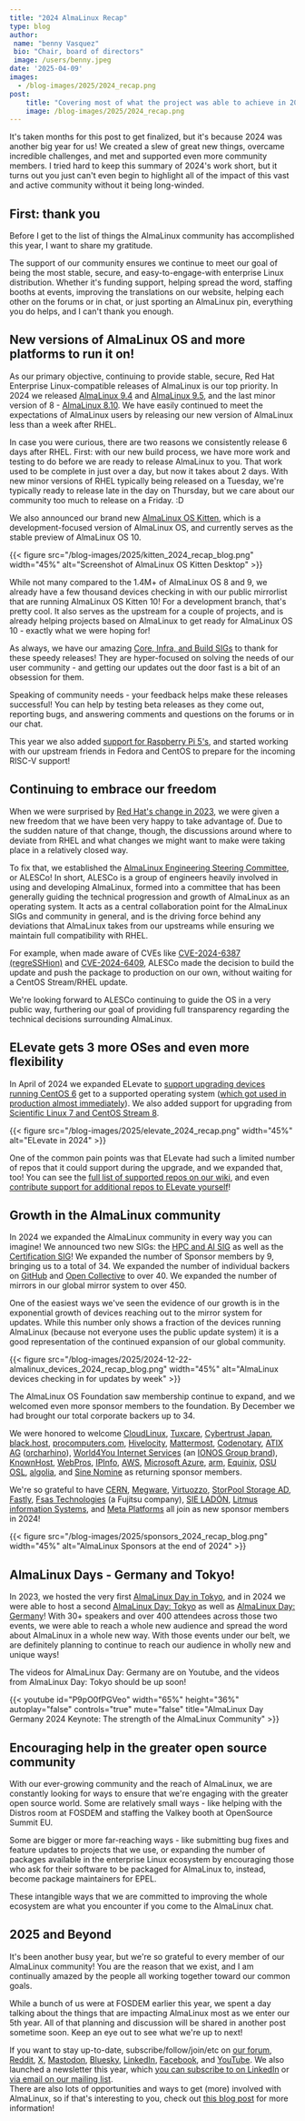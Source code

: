 ```yaml
---
title: "2024 AlmaLinux Recap"
type: blog
author: 
 name: "benny Vasquez"
 bio: "Chair, board of directors"
 image: /users/benny.jpeg
date: '2025-04-09'
images:
  - /blog-images/2025/2024_recap.png
post:
    title: "Covering most of what the project was able to achieve in 2024"
    image: /blog-images/2025/2024_recap.png
---
```


It's taken months for this post to get finalized, but it's because 2024 was another big year for us! We created a slew of great new things, overcame incredible challenges, and met and supported even more community members. I tried hard to keep this summary of 2024's work short, but it turns out you just can't even begin to highlight all of the impact of this vast and active community without it being long-winded.

## First: thank you

Before I get to the list of things the AlmaLinux community has accomplished this year, I want to share my gratitude.

The support of our community ensures we continue to meet our goal of being the most stable, secure, and easy-to-engage-with enterprise Linux distribution. Whether it's funding support, helping spread the word, staffing booths at events, improving the translations on our website, helping each other on the forums or in chat, or just sporting an AlmaLinux pin, everything you do helps, and I can't thank you enough. 

## New versions of AlmaLinux OS and more platforms to run it on!

As our primary objective, continuing to provide stable, secure, Red Hat Enterprise Linux-compatible releases of AlmaLinux is our top priority. In 2024 we released [AlmaLinux 9.4](https://almalinux.org/blog/2024-05-06-announcing-94-stable/) and [AlmaLinux 9.5](https://almalinux.org/blog/2024-11-18-announcing-95-stable/), and the last minor version of 8 - [AlmaLinux 8.10](https://almalinux.org/blog/2024-05-28-announcing-810-stable/). We have easily continued to meet the expectations of AlmaLinux users by releasing our new version of AlmaLinux less than a week after RHEL.

In case you were curious, there are two reasons we consistently release 6 days after RHEL. First: with our new build process, we have more work and testing to do before we are ready to release AlmaLinux to you. That work used to be complete in just over a day, but now it takes about 2 days. With new minor versions of RHEL typically being released on a Tuesday, we're typically ready to release late in the day on Thursday, but we care about our community too much to release on a Friday. :D

We also announced our brand new [AlmaLinux OS Kitten](https://almalinux.org/blog/2025-01-07-almalinux-os-kitten-10-updates/), which is a development-focused version of AlmaLinux OS, and currently serves as the stable preview of AlmaLinux OS 10.

{{< figure src="/blog-images/2025/kitten_2024_recap_blog.png" width="45%" alt="Screenshot of AlmaLinux OS Kitten Desktop" >}}

While not many compared to the 1.4M+ of AlmaLinux OS 8 and 9, we already have a few thousand devices checking in with our public mirrorlist that are running AlmaLinux OS Kitten 10! For a development branch, that's pretty cool. It also serves as the upstream for a couple of projects, and is already helping projects based on AlmaLinux to get ready for AlmaLinux OS 10 - exactly what we were hoping for!

As always, we have our amazing [Core, Infra, and Build SIGs](https://wiki.almalinux.org/sigs/) to thank for these speedy releases! They are hyper-focused on solving the needs of our user community - and getting our updates out the door fast is a bit of an obsession for them.

Speaking of community needs - your feedback helps make these releases successful! You can help by testing beta releases as they come out, reporting bugs, and answering comments and questions on the forums or in our chat.

This year we also added [support for Raspberry Pi 5's](https://almalinux.org/blog/2024-06-11-almalinux-support-for-raspberry-pi-5/), and started working with our upstream friends in Fedora and CentOS to prepare for the incoming RISC-V support! 

## Continuing to embrace our freedom

When we were surprised by [Red Hat's change in 2023](https://almalinux.org/blog/future-of-almalinux/), we were given a new freedom that we have been very happy to take advantage of. Due to the sudden nature of that change, though, the discussions around where to deviate from RHEL and what changes we might want to make were taking place in a relatively closed way.

To fix that, we established the [AlmaLinux Engineering Steering Committee](https://almalinux.org/blog/2024-05-21-introducing-alesco/), or ALESCo! In short, ALESCo is a group of engineers heavily involved in using and developing AlmaLinux, formed into a committee that has been generally guiding the technical progression and growth of AlmaLinux as an operating system. It acts as a central collaboration point for the AlmaLinux SIGs and community in general, and is the driving force behind any deviations that AlmaLinux takes from our upstreams while ensuring we maintain full compatibility with RHEL.

For example, when made aware of CVEs like [CVE-2024-6387 (regreSSHion)](https://almalinux.org/blog/2024-07-01-almalinux-9-cve-2024-6387/) and [CVE-2024-6409](https://almalinux.org/blog/2024-07-09-cve-2024-6409/), ALESCo made the decision to build the update and push the package to production on our own, without waiting for a CentOS Stream/RHEL update.

We're looking forward to ALESCo continuing to guide the OS in a very public way, furthering our goal of providing full transparency regarding the technical decisions surrounding AlmaLinux.

## ELevate gets 3 more OSes and even more flexibility

In April of 2024 we expanded ELevate to [support upgrading devices running CentOS 6](https://almalinux.org/blog/2024-04-25-elevate-supports-centos-6-to-centos-7/) get to a supported operating system ([which got used in production almost immediately](https://almalinux.org/blog/2024-06-05-how-elevate-supports-business-needs/)). We also added support for upgrading from [Scientific Linux 7 and CentOS Stream 8](https://almalinux.org/blog/2024-08-08-elevate-release/).

{{< figure src="/blog-images/2025/elevate_2024_recap.png" width="45%" alt="ELevate in 2024" >}}

One of the common pain points was that ELevate had such a limited number of repos that it could support during the upgrade, and we expanded that, too! You can see the [full list of supported repos on our wiki](https://wiki.almalinux.org/elevate/ELevate-quickstart-guide.html), and even [contribute support for additional repos to ELevate yourself](https://wiki.almalinux.org/elevate/Contribution-guide.html)! 

## Growth in the AlmaLinux community

In 2024 we expanded the AlmaLinux community in every way you can imagine! We announced two new SIGs: the [HPC and AI SIG](https://almalinux.org/blog/2024-05-02-introducing-almalinux-hpc-ai-sig/) as well as the [Certification SIG](https://almalinux.org/blog/2024-09-10-announcing-new-certification-sig/)! We expanded the number of Sponsor members by 9, bringing us to a total of 34. We expanded the number of individual backers on [GitHub](https://github.com/AlmaLinux/) and [Open Collective](https://opencollective.com/almalinux-os-foundation) to over 40. We expanded the number of mirrors in our global mirror system to over 450.

One of the easiest ways we've seen the evidence of our growth is in the exponential growth of devices reaching out to the mirror system for updates. While this number only shows a fraction of the devices running AlmaLinux (because not everyone uses the public update system) it is a good representation of the continued expansion of our global community.

{{< figure src="/blog-images/2025/2024-12-22-almalinux_devices_2024_recap_blog.png" width="45%" alt="AlmaLinux devices checking in for updates by week" >}}

The AlmaLinux OS Foundation saw membership continue to expand, and we welcomed even more sponsor members to the foundation. By December we had brought our total corporate backers up to 34.

We were honored to welcome [CloudLinux](http://cloudlinux.com), [Tuxcare](http://tuxcare.com), [Cybertrust Japan](https://www.cybertrust.co.jp/), [black.host](https://black.host), [procomputers.com](http://procomputers.com), [Hivelocity](https://www.hivelocity.net/), [Mattermost](https://mattermost.com/), [Codenotary](https://codenotary.com/), [ATIX AG](https://atix.de/) ([orcharhino](https://orcharhino.com/)), [World4You Internet Services](http://world4you.com/) (an [IONOS Group brand](https://www.ionos-group.com/)), [KnownHost](https://www.knownhost.com/), [WebPros](https://www.webpros.com/), [IPInfo](https://ipinfo.io/), [AWS](https://aws.amazon.com/), [Microsoft Azure](https://azure.microsoft.com/), [arm](https://www.arm.com/), [Equinix](https://www.equinix.com/), [OSU OSL](https://osuosl.org/), [algolia](https://www.algolia.com/), and [Sine Nomine](https://www.sinenomine.net/) as returning sponsor members.

We're so grateful to have [CERN](https://home.cern/), [Megware](https://www.megware.com/), [Virtuozzo](https://www.virtuozzo.com/), [StorPool Storage AD](https://storpool.com/), [Fastly](https://www.fastly.com/), [Fsas Technologies](https://www.fsastech.com/) (a Fujitsu company), [SIE LADÓN](https://www.sie.es/), [Litmus information Systems](https://www.litmusit.com/), and [Meta Platforms](https://engineering.fb.com/) all join as new sponsor members in 2024!

{{< figure src="/blog-images/2025/sponsors_2024_recap_blog.png" width="45%" alt="AlmaLinux Sponsors at the end of 2024" >}}

## AlmaLinux Days - Germany and Tokyo!

In 2023, we hosted the very first [AlmaLinux Day in Tokyo](https://almalinux.org/blog/2024-02-01-aldt-recap/), and in 2024 we were able to host a second [AlmaLinux Day: Tokyo](https://almalinux.org/aldt-2024/) as well as [AlmaLinux Day: Germany](https://almalinux.org/almalinux-day-germany-2024/)! With 30+ speakers and over 400 attendees across those two events, we were able to reach a whole new audience and spread the word about AlmaLinux in a whole new way. With those events under our belt, we are definitely planning to continue to reach our audience in wholly new and unique ways!

The videos for AlmaLinux Day: Germany are on Youtube, and the videos from AlmaLinux Day: Tokyo should be up soon! 

{{< youtube id="P9pO0fPGVeo" width="65%" height="36%" autoplay="false" controls="true" mute="false" title="AlmaLinux Day Germany 2024 Keynote: The strength of the AlmaLinux Community" >}}


## Encouraging help in the greater open source community

With our ever-growing community and the reach of AlmaLinux, we are constantly looking for ways to ensure that we're engaging with the greater open source world. Some are relatively small ways - like helping with the Distros room at FOSDEM and staffing the Valkey booth at OpenSource Summit EU.

Some are bigger or more far-reaching ways - like submitting bug fixes and feature updates to projects that we use, or expanding the number of packages available in the enterprise Linux ecosystem by encouraging those who ask for their software to be packaged for AlmaLinux to, instead, become package maintainers for EPEL.

These intangible ways that we are committed to improving the whole ecosystem are what you encounter if you come to the AlmaLinux chat. 

## 2025 and Beyond

It's been another busy year, but we're so grateful to every member of our AlmaLinux community! You are the reason that we exist, and I am continually amazed by the people all working together toward our common goals.

While a bunch of us were at FOSDEM earlier this year, we spent a day talking about the things that are impacting AlmaLinux most as we enter our 5th year. All of that planning and discussion will be shared in another post sometime soon. Keep an eye out to see what we're up to next!

If you want to stay up-to-date, subscribe/follow/join/etc on [our forum](https://forums.almalinux.org/), [Reddit](https://www.reddit.com/r/AlmaLinux/), [X](https://twitter.com/AlmaLinux), [Mastodon](https://fosstodon.org/@almalinux/), [Bluesky](https://bsky.app/profile/almalinux.bsky.social), [LinkedIn](https://www.linkedin.com/company/80320905/), [Facebook](https://www.facebook.com/AlmaLinux), and [YouTube](https://www.youtube.com/channel/UCt9lpkqUPp1FUEi9uqVlPQA). We also launched a newsletter this year, which [you can subscribe to on LinkedIn](https://www.linkedin.com/newsletters/almalinux-news-7123058222835376128/) or [via email on our mailing list](https://lists.almalinux.org/postorius/lists/newsletters.lists.almalinux.org/).\
There are also lots of opportunities and ways to get (more) involved with AlmaLinux, so if that's interesting to you, check out [this blog post](https://almalinux.org/blog/2024-01-16-video-contributions/) for more information!